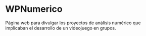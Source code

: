 # WPNumerico
Página web para divulgar los proyectos de análisis numérico que implicaban el desarrollo de un videojuego en grupos.
